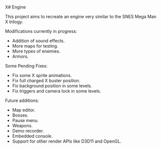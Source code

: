 X# Engine

This project aims to recreate an engine very similar to the SNES Mega Man X trilogy.

Modifications currently in progress:

- Addition of sound effects.
- More maps for testing.
- More types of enemies.
- Armors.

Some Pending Fixes:

- Fix some X sprite animations.
- Fix full charged X buster position.
- Fix background position in some levels.
- Fix triggers and camera lock in some levels.

Future additions:

- Map editor.
- Bosses.
- Pause menu.
- Weapons.
- Demo recorder.
- Embedded console.
- Support for other render APIs like D3D11 and OpenGL.